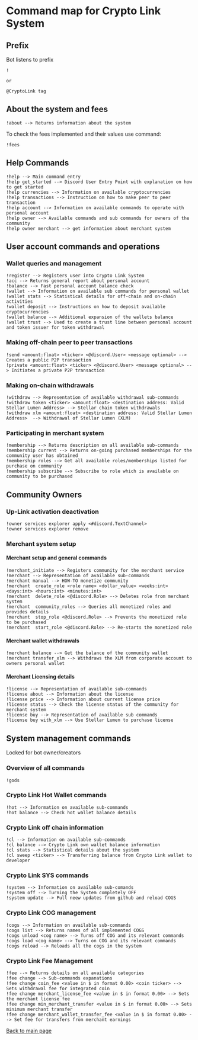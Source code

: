 
# Command map for Crypto Link System 
## Prefix
Bot listens to prefix 
```text
!

or 

@CryptoLink tag
```

## About the system and fees 
```text
!about --> Returns information about the system
```

To check the fees implemented and their values use command:

```text
!fees
```

## Help Commands
```text
!help --> Main command entry
!help get_started --> Discord User Entry Point with explanation on how to get started
!help currencies --> Information on available cryptocurrencies
!help transactions --> Instruction on how to make peer to peer transaction
!help account --> Information on available commands to operate with personal account
!help owner --> Available commands and sub commands for owners of the community
!help owner merchant --> get information about merchant system
```

## User account commands and operations

### Wallet queries and management

```text
!register --> Registers user into Crypto Link System
!acc --> Returns general report about personal account
!balance --> Fast personal account balance check 
!wallet --> Information on available sub commands for personal wallet
!wallet stats --> Statistical details for off-chain and on-chain activities 
!wallet deposit --> Instructions on how to deposit available cryptocurrencies
!wallet balance --> Additional expansion of the wallets balance
!wallet trust --> Used to create a trust line between personal account and token issuer for token withdrawal
```

### Making off-chain peer to peer transactions

```text
!send <amount:float> <ticker> <@discord.User> <message optional> --> Creates a public P2P transaction
!private <amount:float> <ticker> <@discord.User> <message optional> --> Initiates a private P2P transaction
```

### Making on-chain withdrawals
```text
!withdraw --> Representation of available withdrawal sub-commands
!withdraw token <ticker> <amount:float> <destination address: Valid Stellar Lumen Address> --> Stellar chain token withdrawals
!withdraw xlm <amount:float> <destination address: Valid Stellar Lumen Address>  --> Withdrawal of Stellar Lumen (XLM)
```

### Participating in merchant system
```text
!membership --> Returns description on all available sub-commands
!membership current --> Returns on-going purchased memberships for the community user has obtained
!membership roles --> Get all available roles/memberships listed for purchase on community
!membership subscribe --> Subscribe to role which is available on community to be purchased 
```

## Community Owners 

### Up-Link activation deactivation
```text
!owner services explorer apply <#discord.TextChannel> 
!owner services explorer remove 
```
### Merchant system setup

#### Merchant setup and general commands

```text
!merchant_initiate --> Registers community for the merchant service
!merchant --> Representation of available sub-commands
!merchant manual --> HOW-TO monetize community
!merchant  create_role <role name> <dollar_value> <weeks:int> <days:int> <hours:int> <minutes:int>
!merchant  delete_role <@discord.Role> --> Deletes role from merchant system 
!merchant  community_roles --> Queries all monetized roles and provides details
!merchant  stop_role <@discord.Role> --> Prevents the monetized role to be purchased 
!merchant  start_role <@discord.Role> --> Re-starts the monetized role
```

#### Merchant wallet withdrawals
```text
!merchant balance --> Get the balance of the community wallet 
!merchant transfer_xlm --> Withdraws the XLM from corporate account to owners personal wallet
```
#### Merchant Licensing details

```text
!license --> Representation of available sub-commands
!license about --> Information about the license 
!license price --> Information about current license price 
!license status --> Check the license status of the community for merchant system
!license buy --> Representation of available sub commands
!license buy with_xlm --> Use Stellar Lumen to purchase license
```

## System management commands
Locked for bot owner/creators

### Overview of all commands
```text
!gods
```

### Crypto Link Hot Wallet commands
```text
!hot --> Information on available sub-commands
!hot balance --> Check hot wallet balance details
```

### Crypto Link off chain information

```text
!cl --> Information on available sub-commands
!cl balance --> Crypto Link own wallet balance information 
!cl stats --> Statistical details about the system
!cl sweep <ticker> --> Transferring balance from Crypto Link wallet to developer 
```

### Crypto Link SYS commands
```text
!system --> Information on available sub-comands
!system off --> Turning the System completely OFF
!system update --> Pull neew updates from github and reload COGS
```

### Crypto Link COG management
```text
!cogs --> Information on available sub-commands
!cogs list --> Returns names of all implemented COGS
!cogs unload <cog name> --> Turns off COG and its relevant commands
!cogs load <cog name> --> Turns on COG and its relevant commands
!cogs reload --> Reloads all the cogs in the system 
```

### Crypto Link Fee Management
```text
!fee --> Returns details on all available categories
!fee change --> Sub-commands expanations
!fee change coin_fee <value in $ in format 0.00> <coin ticker> --> Sets withdrawal fee for integrated coin
!fee change merchant_license_fee <value in $ in format 0.00> --> Sets the merchant license fee
!fee change min_merchant_transfer <value in $ in format 0.00> --> Sets minimum merchant transfer
!fee change merchant_wallet_transfer_fee <value in $ in format 0.00> --> Set fee for transfers from merchant earnings
```

[Back to main page](README.md)